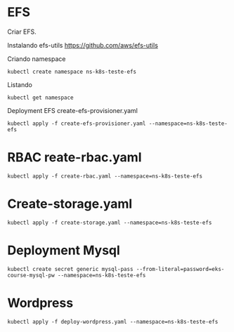 # EFS
Criar EFS.

Instalando efs-utils
https://github.com/aws/efs-utils

Criando namespace
   
    kubectl create namespace ns-k8s-teste-efs

Listando

    kubectl get namespace

Deployment EFS create-efs-provisioner.yaml

    kubectl apply -f create-efs-provisioner.yaml --namespace=ns-k8s-teste-efs


# RBAC reate-rbac.yaml

    kubectl apply -f create-rbac.yaml --namespace=ns-k8s-teste-efs

# Create-storage.yaml

    kubectl apply -f create-storage.yaml --namespace=ns-k8s-teste-efs

# Deployment Mysql
    
    kubectl create secret generic mysql-pass --from-literal=password=eks-course-mysql-pw --namespace=ns-k8s-teste-efs

# Wordpress
    
    kubectl apply -f deploy-wordpress.yaml --namespace=ns-k8s-teste-efs
